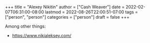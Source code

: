 +++
title = "Alexey Nikitin"
author = ["Cash Weaver"]
date = 2022-02-07T06:31:00-08:00
lastmod = 2022-08-26T22:00:51-07:00
tags = ["person", "person"]
categories = ["person"]
draft = false
+++

Among other things:

-   <https://www.nikialeksey.com/>
